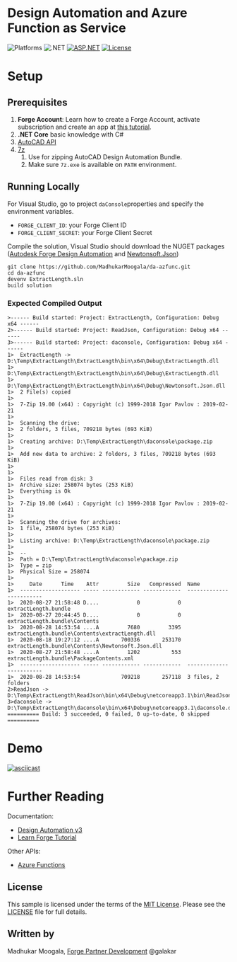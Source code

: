 # Design Automation and Azure Function as Service

![Platforms](https://img.shields.io/badge/platform-Windows-blue.svg)
![.NET](https://img.shields.io/badge/.NET%20Core-3.1-blue.svg)
[![ASP.NET](https://img.shields.io/badge/.NET-4.8-blue.svg)](https://docs.microsoft.com/en-us/dotnet/framework/)
[![License](http://img.shields.io/:license-mit-blue.svg)](http://opensource.org/licenses/MIT)

# Setup

## Prerequisites

1. **Forge Account**: Learn how to create a Forge Account, activate subscription and create an app at [this tutorial](http://learnforge.autodesk.io/#/account/).
2. **.NET Core** basic knowledge with C#
3. [AutoCAD API](https://help.autodesk.com/view/OARX/2021/ENU/?guid=GUID-C3F3C736-40CF-44A0-9210-55F6A939B6F2) 
4. [7z](https://www.7-zip.org/download.html)
   1. Use for zipping AutoCAD Design Automation Bundle.
   2.  Make sure `7z.exe` is available on `PATH` environment.

## Running Locally
For Visual Studio, go to project `daConsole`properties and specify the environment variables. 

- `FORGE_CLIENT_ID`: your Forge Client ID
- `FORGE_CLIENT_SECRET`: your Forge Client Secret


Compile the solution, Visual Studio should download the NUGET packages ([Autodesk Forge Design Automation](https://www.nuget.org/packages/Autodesk.Forge.DesignAutomation) and [Newtonsoft.Json](https://www.nuget.org/packages/newtonsoft.json/))

```
git clone https://github.com/MadhukarMoogala/da-azfunc.git
cd da-azfunc
devenv ExtractLength.sln
build solution
```
### Expected Compiled Output

```
>------ Build started: Project: ExtractLength, Configuration: Debug x64 ------
2>------ Build started: Project: ReadJson, Configuration: Debug x64 ------
3>------ Build started: Project: daconsole, Configuration: Debug x64 ------
1>  ExtractLength -> D:\Temp\ExtractLength\ExtractLength\bin\x64\Debug\ExtractLength.dll
1>  D:\Temp\ExtractLength\ExtractLength\bin\x64\Debug\ExtractLength.dll
1>  D:\Temp\ExtractLength\ExtractLength\bin\x64\Debug\Newtonsoft.Json.dll
1>  2 File(s) copied
1>  
1>  7-Zip 19.00 (x64) : Copyright (c) 1999-2018 Igor Pavlov : 2019-02-21
1>  
1>  Scanning the drive:
1>  2 folders, 3 files, 709218 bytes (693 KiB)
1>  
1>  Creating archive: D:\Temp\ExtractLength\daconsole\package.zip
1>  
1>  Add new data to archive: 2 folders, 3 files, 709218 bytes (693 KiB)
1>  
1>  
1>  Files read from disk: 3
1>  Archive size: 258074 bytes (253 KiB)
1>  Everything is Ok
1>  
1>  7-Zip 19.00 (x64) : Copyright (c) 1999-2018 Igor Pavlov : 2019-02-21
1>  
1>  Scanning the drive for archives:
1>  1 file, 258074 bytes (253 KiB)
1>  
1>  Listing archive: D:\Temp\ExtractLength\daconsole\package.zip
1>  
1>  --
1>  Path = D:\Temp\ExtractLength\daconsole\package.zip
1>  Type = zip
1>  Physical Size = 258074
1>  
1>     Date      Time    Attr         Size   Compressed  Name
1>  ------------------- ----- ------------ ------------  ------------------------
1>  2020-08-27 21:58:48 D....            0            0  extractLength.bundle
1>  2020-08-27 20:44:45 D....            0            0  extractLength.bundle\Contents
1>  2020-08-28 14:53:54 ....A         7680         3395  extractLength.bundle\Contents\extractLength.dll
1>  2020-08-18 19:27:12 ....A       700336       253170  extractLength.bundle\Contents\Newtonsoft.Json.dll
1>  2020-08-27 21:58:48 ....A         1202          553  extractLength.bundle\PackageContents.xml
1>  ------------------- ----- ------------ ------------  ------------------------
1>  2020-08-28 14:53:54             709218       257118  3 files, 2 folders
2>ReadJson -> D:\Temp\ExtractLength\ReadJson\bin\x64\Debug\netcoreapp3.1\bin\ReadJson.dll
3>daconsole -> D:\Temp\ExtractLength\daconsole\bin\x64\Debug\netcoreapp3.1\daconsole.dll
========== Build: 3 succeeded, 0 failed, 0 up-to-date, 0 skipped ==========
```

# Demo

[![asciicast](https://asciinema.org/a/LMnLrqt7BHPVmgQM5mjjODTFH.svg)](https://asciinema.org/a/LMnLrqt7BHPVmgQM5mjjODTFH)




# Further Reading

Documentation:

- [Design Automation v3](https://forge.autodesk.com/en/docs/design-automation/v3/developers_guide/overview/)
- [Learn Forge Tutorial](https://learnforge.autodesk.io/#/tutorials/modifymodels)

Other APIs:

- [Azure Functions](https://docs.microsoft.com/en-us/azure/azure-functions/functions-create-your-first-function-visual-studio)

## License

This sample is licensed under the terms of the [MIT License](http://opensource.org/licenses/MIT). Please see the [LICENSE](https://github.com/MadhukarMoogala/design-migration/blob/master/LICENSE) file for full details.

## Written by

Madhukar Moogala, [Forge Partner Development](http://forge.autodesk.com/) @galakar